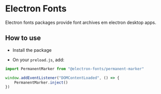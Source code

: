 # Electron Fonts

Electron fonts packages provide font archives em electron desktop apps.

## How to use

* Install the package

* On your `preload.js`, add:

```ts
import PermanentMarker from "@electron-fonts/permanent-marker"

window.addEventListener("DOMContentLoaded", () => {
    PermanentMarker.inject()
})
```